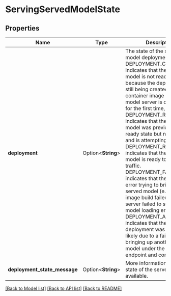 # ServingServedModelState

## Properties

Name | Type | Description | Notes
------------ | ------------- | ------------- | -------------
**deployment** | Option<**String**> | The state of the served model deployment. DEPLOYMENT_CREATING indicates that the served model is not ready yet because the deployment is still being created (Ie container image is building, model server is deploying for the first time, etc.). DEPLOYMENT_RECOVERING indicates that the served model was previously in a ready state but no longer is and is attempting to recover. DEPLOYMENT_READY indicates that the served model is ready to receive traffic. DEPLOYMENT_FAILED indicates that there was an error trying to bring up the served model (e.g container image build failed, the model server failed to start due to a model loading error, etc.) DEPLOYMENT_ABORTED indicates that the deployment was terminated likely due to a failure in bringing up another  served model under the same endpoint and config version.  | [optional]
**deployment_state_message** | Option<**String**> | More information about the state of the served model, if available. | [optional]

[[Back to Model list]](../README.md#documentation-for-models) [[Back to API list]](../README.md#documentation-for-api-endpoints) [[Back to README]](../README.md)


